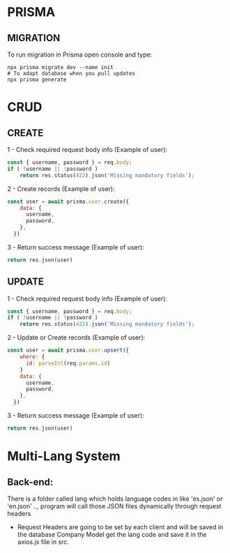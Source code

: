 # PRISMA
## MIGRATION
To run migration in Prisma open console and type:
```console
npx prisma migrate dev --name init
# To adapt database when you pull updates
npx prisma generate
```

# CRUD
## CREATE
1 - Check required request body info (Example of user):
```javascript
const { username, password } = req.body;
if ( !username || !password )
	return res.status(422).json('Missing mandatory fields');
```
2 - Create records (Example of user):
```javascript
const user = await prisma.user.create({
    data: {
      username,
      password,
    },
  })
```
3 - Return success message (Example of user):
```javascript
return res.json(user)
```
## UPDATE
1 - Check required request body info (Example of user):
```javascript
const { username, password } = req.body;
if ( !username || !password )
	return res.status(422).json('Missing mandatory fields');
```
2 - Update or Create records (Example of user):
```javascript
const user = await prisma.user.upsert({
    where: {
      id: parseInt(req.params.id)
    }
    data: {
      username,
      password,
    },
  })
```
3 - Return success message (Example of user):
```javascript
return res.json(user)
```

# Multi-Lang System
## Back-end: 
There is a folder called lang which holds language codes in like 'es.json' or 'en.json' .., program will call those JSON files dynamically through request headers
- Request Headers are going to be set by each client and will be saved in the database Company Model get the lang code and save it in the axios.js file in src.